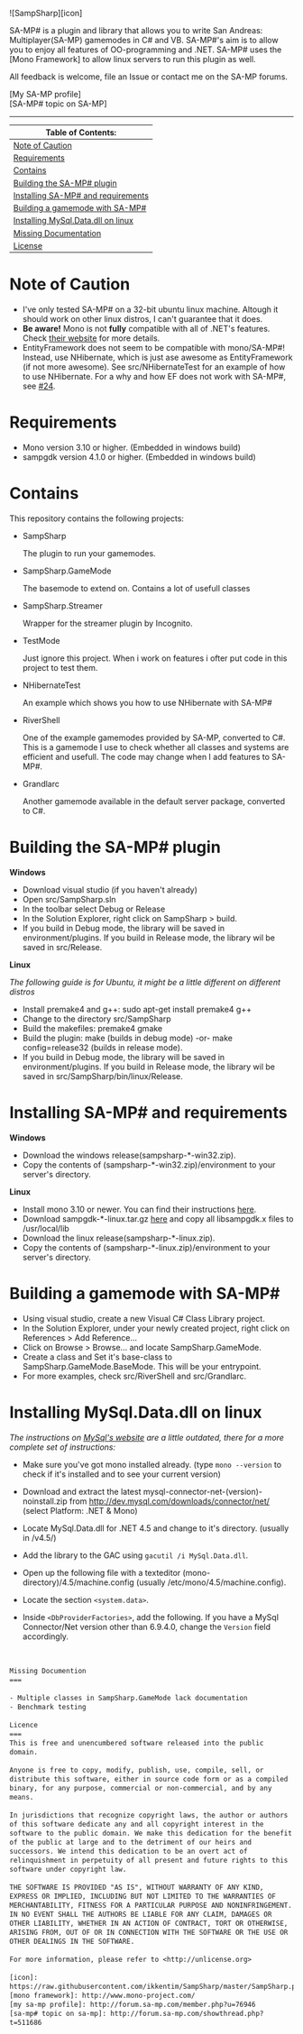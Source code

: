 ![SampSharp][icon]

SA-MP# is a plugin and library that allows you to write San Andreas: Multiplayer(SA-MP) gamemodes in C# and VB. SA-MP#'s aim is to allow you to enjoy all features of OO-programming and .NET. SA-MP# uses the [Mono Framework] to allow linux servers to run this plugin as well.

All feedback is welcome, file an Issue or contact me on the SA-MP forums. 

[My SA-MP profile]<br/>
[SA-MP# topic on SA-MP]

---

| **Table of Contents:** |
| --- |
| [Note of Caution](#note-of-caution) |
| [Requirements](#requirements) |
| [Contains](#contains) |
| [Building the SA-MP# plugin](#building-the-sa-mp-plugin) |
| [Installing SA-MP# and requirements](#installing-sa-mp-and-requirements) |
| [Building a gamemode with SA-MP#](#building-a-gamemode-with-sa-mp) |
| [Installing MySql.Data.dll on linux](#installing-mysqldatadll-on-linux) |
| [Missing Documentation](#missing-documention) |
| [License](#licence) |

Note of Caution
===
- I've only tested SA-MP# on a 32-bit ubuntu linux machine. Altough it should work on other linux distros, I can't guarantee that it does.
- **Be aware!** Mono is not **fully** compatible with all of .NET's features. Check [their website](http://www.mono-project.com/Compatibility) for more details.
- EntityFramework does not seem to be compatible with mono/SA-MP#! Instead, use NHibernate, which is just ase awesome as EntityFramework (if not more awesome). See src/NHibernateTest for an example of how to use NHibernate. For a why and how EF does not work with SA-MP#, see [#24](https://github.com/ikkentim/SampSharp/issues/24).

Requirements
===
- Mono version 3.10 or higher. (Embedded in windows build)
- sampgdk version 4.1.0 or higher. (Embedded in windows build)

Contains
===
This repository contains the following projects:
* SampSharp

  The plugin to run your gamemodes.
  
* SampSharp.GameMode

  The basemode to extend on. Contains a lot of usefull classes

* SampSharp.Streamer

  Wrapper for the streamer plugin by Incognito.
  
* TestMode

  Just ignore this project. When i work on features i ofter put code in this project to test them.

* NHibernateTest

  An example which shows you how to use NHibernate with SA-MP#

* RiverShell

  One of the example gamemodes provided by SA-MP, converted to C#. This is a gamemode I use to check whether all classes and systems are efficient and usefull. The code may change when I add features to SA-MP#.

* Grandlarc

  Another gamemode available in the default server package, converted to C#.

Building the SA-MP# plugin
===
**Windows**

- Download visual studio (if you haven't already)
- Open src/SampSharp.sln
- In the toolbar select Debug or Release
- In the Solution Explorer, right click on SampSharp > build.
- If you build in Debug mode, the library will be saved in environment/plugins. If you build in Release mode, the library wil be saved in src/Release.

**Linux**

*The following guide is for Ubuntu, it might be a little different on different distros*

- Install premake4 and g++: sudo apt-get install premake4 g++
- Change to the directory src/SampSharp
- Build the makefiles: premake4 gmake
- Build the plugin: make (builds in debug mode) -or- make config=release32 (builds in release mode).
- If you build in Debug mode, the library will be saved in environment/plugins. If you build in Release mode, the library wil be saved in src/SampSharp/bin/linux/Release.

Installing SA-MP# and requirements
===
**Windows**

- Download the windows release(sampsharp-*-win32.zip).
- Copy the contents of (sampsharp-*-win32.zip)/environment to your server's directory.

**Linux**

- Install mono 3.10 or newer. You can find their instructions [here](http://www.mono-project.com/download/#download-lin).
- Download sampgdk-*-linux.tar.gz [here](https://github.com/Zeex/sampgdk/releases) and copy all libsampgdk.x files to /usr/local/lib
- Download the linux release(sampsharp-*-linux.zip).
- Copy the contents of (sampsharp-*-linux.zip)/environment to your server's directory.

Building a gamemode with SA-MP#
===
- Using visual studio, create a new Visual C# Class Library project.
- In the Solution Explorer, under your newly created project, right click on References > Add Reference...
- Click on Browse > Browse... and locate SampSharp.GameMode.
- Create a class and Set it's base-class to SampSharp.GameMode.BaseMode. This will be your entrypoint.
- For more examples, check src/RiverShell and src/Grandlarc.

Installing MySql.Data.dll on linux
===
*The instructions on [MySql's website](http://dev.mysql.com/doc/connector-net/en/connector-net-installation-unix.html) are a little outdated, there for a more complete set of instructions:*

- Make sure you've got mono installed already. (type ```mono --version``` to check if it's installed and to see your current version)
- Download and extract the latest mysql-connector-net-(version)-noinstall.zip from http://dev.mysql.com/downloads/connector/net/ (select Platform: .NET & Mono)
- Locate MySql.Data.dll for .NET 4.5 and change to it's directory. (usually in /v4.5/)
- Add the library to the GAC using ```gacutil /i MySql.Data.dll```.
- Open up the following file with a texteditor (mono-directory)/4.5/machine.config (usually /etc/mono/4.5/machine.config).
- Locate the section ```<system.data>```.
- Inside ```<DbProviderFactories>```, add the following. If you have a MySql Connector/Net version other than 6.9.4.0, change the ```Version``` field accordingly.

  ```
<add name="MySQL Data Provider" invariant="MySql.Data.MySqlClient"
                 description=".Net Framework Data Provider for MySQL"
                 type="MySql.Data.MySqlClient.MySqlClientFactory, MySql.Data, Version=6.9.4.0, Culture=neutral, PublicKeyToken=c5687fc88969c44d" />
```

Missing Documention
===

- Multiple classes in SampSharp.GameMode lack documentation
- Benchmark testing

Licence
===
This is free and unencumbered software released into the public domain.

Anyone is free to copy, modify, publish, use, compile, sell, or
distribute this software, either in source code form or as a compiled
binary, for any purpose, commercial or non-commercial, and by any
means.

In jurisdictions that recognize copyright laws, the author or authors
of this software dedicate any and all copyright interest in the
software to the public domain. We make this dedication for the benefit
of the public at large and to the detriment of our heirs and
successors. We intend this dedication to be an overt act of
relinquishment in perpetuity of all present and future rights to this
software under copyright law.

THE SOFTWARE IS PROVIDED "AS IS", WITHOUT WARRANTY OF ANY KIND,
EXPRESS OR IMPLIED, INCLUDING BUT NOT LIMITED TO THE WARRANTIES OF
MERCHANTABILITY, FITNESS FOR A PARTICULAR PURPOSE AND NONINFRINGEMENT.
IN NO EVENT SHALL THE AUTHORS BE LIABLE FOR ANY CLAIM, DAMAGES OR
OTHER LIABILITY, WHETHER IN AN ACTION OF CONTRACT, TORT OR OTHERWISE,
ARISING FROM, OUT OF OR IN CONNECTION WITH THE SOFTWARE OR THE USE OR
OTHER DEALINGS IN THE SOFTWARE.

For more information, please refer to <http://unlicense.org>

[icon]: https://raw.githubusercontent.com/ikkentim/SampSharp/master/SampSharp.png
[mono framework]: http://www.mono-project.com/
[my sa-mp profile]: http://forum.sa-mp.com/member.php?u=76946
[sa-mp# topic on sa-mp]: http://forum.sa-mp.com/showthread.php?t=511686
